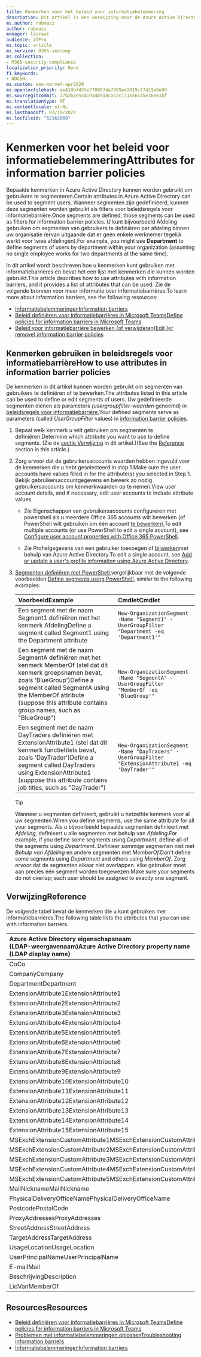 ```yaml
---
title: Kenmerken voor het beleid voor informatiebelemmering
description: Dit artikel is een verwijzing naar de Azure Active Directory kenmerken van gebruikersaccounts die u kunt gebruiken om segmenten voor informatiebarrière te definiëren.
ms.author: robmazz
author: robmazz
manager: laurawi
audience: ITPro
ms.topic: article
ms.service: O365-seccomp
ms.collection:
- M365-security-compliance
localization_priority: None
f1.keywords:
- NOCSH
ms.custom: seo-marvel-apr2020
ms.openlocfilehash: ee410bf455e770087da7999ad2019c17419a8e00
ms.sourcegitcommit: 27b2b2e5c41934b918cac2c171556c45e36661bf
ms.translationtype: MT
ms.contentlocale: nl-NL
ms.lasthandoff: 03/19/2021
ms.locfileid: "52162060"
---
```

# <a name="attributes-for-information-barrier-policies"></a><span data-ttu-id="3a5c0-103">Kenmerken voor het beleid voor informatiebelemmering</span><span class="sxs-lookup"><span data-stu-id="3a5c0-103">Attributes for information barrier policies</span></span>

<span data-ttu-id="3a5c0-104">Bepaalde kenmerken in Azure Active Directory kunnen worden gebruikt om gebruikers te segmenteren.</span><span class="sxs-lookup"><span data-stu-id="3a5c0-104">Certain attributes in Azure Active Directory can be used to segment users.</span></span> <span data-ttu-id="3a5c0-105">Wanneer segmenten zijn gedefinieerd, kunnen deze segmenten worden gebruikt als filters voor beleidsregels voor informatiebarrière.</span><span class="sxs-lookup"><span data-stu-id="3a5c0-105">Once segments are defined, those segments can be used as filters for information barrier policies.</span></span> <span data-ttu-id="3a5c0-106">U kunt bijvoorbeeld  Afdeling gebruiken om segmenten van gebruikers te definiëren per afdeling binnen uw organisatie (ervan uitgaande dat er geen enkele werknemer tegelijk werkt voor twee afdelingen).</span><span class="sxs-lookup"><span data-stu-id="3a5c0-106">For example, you might use **Department** to define segments of users by department within your organization (assuming no single employee works for two departments at the same time).</span></span>

<span data-ttu-id="3a5c0-107">In dit artikel wordt beschreven hoe u kenmerken kunt gebruiken met informatiebarrières en bevat het een lijst met kenmerken die kunnen worden gebruikt.</span><span class="sxs-lookup"><span data-stu-id="3a5c0-107">This article describes how to use attributes with information barriers, and it provides a list of attributes that can be used.</span></span> <span data-ttu-id="3a5c0-108">Zie de volgende bronnen voor meer informatie over informatiebarrières:</span><span class="sxs-lookup"><span data-stu-id="3a5c0-108">To learn more about information barriers, see the following resources:</span></span>

- [<span data-ttu-id="3a5c0-109">Informatiebelemmeringen</span><span class="sxs-lookup"><span data-stu-id="3a5c0-109">Information barriers</span></span>](information-barriers.md)
- [<span data-ttu-id="3a5c0-110">Beleid definiëren voor informatiebarrières in Microsoft Teams</span><span class="sxs-lookup"><span data-stu-id="3a5c0-110">Define policies for information barriers in Microsoft Teams</span></span>](information-barriers-policies.md)
- [<span data-ttu-id="3a5c0-111">Beleid voor informatiebarrière bewerken (of verwijderen)</span><span class="sxs-lookup"><span data-stu-id="3a5c0-111">Edit (or remove) information barrier policies</span></span>](information-barriers-edit-segments-policies.md)

## <a name="how-to-use-attributes-in-information-barrier-policies"></a><span data-ttu-id="3a5c0-112">Kenmerken gebruiken in beleidsregels voor informatiebarrière</span><span class="sxs-lookup"><span data-stu-id="3a5c0-112">How to use attributes in information barrier policies</span></span>

<span data-ttu-id="3a5c0-113">De kenmerken in dit artikel kunnen worden gebruikt om segmenten van gebruikers te definiëren of te bewerken.</span><span class="sxs-lookup"><span data-stu-id="3a5c0-113">The attributes listed in this article can be used to define or edit segments of users.</span></span> <span data-ttu-id="3a5c0-114">Uw gedefinieerde segmenten dienen als parameters *(usergroupfilter-waarden* genoemd) in [beleidsregels voor informatiebarrière.](information-barriers-policies.md)</span><span class="sxs-lookup"><span data-stu-id="3a5c0-114">Your defined segments serve as parameters (called *UserGroupFilter* values) in [information barrier policies](information-barriers-policies.md).</span></span>

1. <span data-ttu-id="3a5c0-115">Bepaal welk kenmerk u wilt gebruiken om segmenten te definiëren.</span><span class="sxs-lookup"><span data-stu-id="3a5c0-115">Determine which attribute you want to use to define segments.</span></span> <span data-ttu-id="3a5c0-116">(Zie de [sectie Verwijzing](#reference) in dit artikel.)</span><span class="sxs-lookup"><span data-stu-id="3a5c0-116">(See the [Reference](#reference) section in this article.)</span></span>

2. <span data-ttu-id="3a5c0-117">Zorg ervoor dat de gebruikersaccounts waarden hebben ingevuld voor de kenmerken die u hebt geselecteerd in stap 1.</span><span class="sxs-lookup"><span data-stu-id="3a5c0-117">Make sure the user accounts have values filled in for the attribute(s) you selected in Step 1.</span></span> <span data-ttu-id="3a5c0-118">Bekijk gebruikersaccountgegevens en bewerk zo nodig gebruikersaccounts om kenmerkwaarden op te nemen.</span><span class="sxs-lookup"><span data-stu-id="3a5c0-118">View user account details, and if necessary, edit user accounts to include attribute values.</span></span> 

    - <span data-ttu-id="3a5c0-119">Zie Eigenschappen van gebruikersaccounts configureren met powershell als u meerdere Office 365 accounts wilt bewerken (of PowerShell wilt gebruiken om één account [te bewerken).](../enterprise/configure-user-account-properties-with-microsoft-365-powershell.md)</span><span class="sxs-lookup"><span data-stu-id="3a5c0-119">To edit multiple accounts (or use PowerShell to edit a single account), see [Configure user account properties with Office 365 PowerShell](../enterprise/configure-user-account-properties-with-microsoft-365-powershell.md).</span></span>

    - <span data-ttu-id="3a5c0-120">Zie Profielgegevens van een gebruiker toevoegen of [bijwerken](/azure/active-directory/fundamentals/active-directory-users-profile-azure-portal)met behulp van Azure Active Directory.</span><span class="sxs-lookup"><span data-stu-id="3a5c0-120">To edit a single account, see [Add or update a user's profile information using Azure Active Directory](/azure/active-directory/fundamentals/active-directory-users-profile-azure-portal).</span></span>

3. <span data-ttu-id="3a5c0-121">[Segmenten definiëren met PowerShell,](information-barriers-policies.md#define-segments-using-powershell)vergelijkbaar met de volgende voorbeelden:</span><span class="sxs-lookup"><span data-stu-id="3a5c0-121">[Define segments using PowerShell](information-barriers-policies.md#define-segments-using-powershell), similar to the following examples:</span></span>

    |<span data-ttu-id="3a5c0-122">**Voorbeeld**</span><span class="sxs-lookup"><span data-stu-id="3a5c0-122">**Example**</span></span>|<span data-ttu-id="3a5c0-123">**Cmdlet**</span><span class="sxs-lookup"><span data-stu-id="3a5c0-123">**Cmdlet**</span></span>|
    |:----------|:---------|
    | <span data-ttu-id="3a5c0-124">Een segment met de naam Segment1 definiëren met het kenmerk Afdeling</span><span class="sxs-lookup"><span data-stu-id="3a5c0-124">Define a segment called Segment1 using the Department attribute</span></span> | `New-OrganizationSegment -Name "Segment1" -UserGroupFilter "Department -eq 'Department1'"` |
    | <span data-ttu-id="3a5c0-125">Een segment met de naam SegmentA definiëren met het kenmerk MemberOf (stel dat dit kenmerk groepsnamen bevat, zoals 'BlueGroup')</span><span class="sxs-lookup"><span data-stu-id="3a5c0-125">Define a segment called SegmentA using the MemberOf attribute (suppose this attribute contains group names, such as "BlueGroup")</span></span> | `New-OrganizationSegment -Name "SegmentA" -UserGroupFilter "MemberOf -eq 'BlueGroup'"` |
    | <span data-ttu-id="3a5c0-126">Een segment met de naam DayTraders definiëren met ExtensionAttribute1 (stel dat dit kenmerk functietitels bevat, zoals 'DayTrader')</span><span class="sxs-lookup"><span data-stu-id="3a5c0-126">Define a segment called DayTraders using ExtensionAttribute1 (suppose this attribute contains job titles, such as "DayTrader")</span></span> | `New-OrganizationSegment -Name "DayTraders" -UserGroupFilter "ExtensionAttribute1 -eq 'DayTrader'"` |

    > [!TIP]
    > <span data-ttu-id="3a5c0-127">Wanneer u segmenten definieert, gebruikt u hetzelfde kenmerk voor al uw segmenten.</span><span class="sxs-lookup"><span data-stu-id="3a5c0-127">When you define segments, use the same attribute for all your segments.</span></span> <span data-ttu-id="3a5c0-128">Als u bijvoorbeeld bepaalde segmenten definieert met *Afdeling,* definieert u alle segmenten met behulp van *Afdeling.*</span><span class="sxs-lookup"><span data-stu-id="3a5c0-128">For example, if you define some segments using *Department*, define all of the segments using *Department*.</span></span> <span data-ttu-id="3a5c0-129">Definieer sommige segmenten niet met *Behulp van Afdeling* en andere segmenten met *MemberOf.*</span><span class="sxs-lookup"><span data-stu-id="3a5c0-129">Don't define some segments using *Department* and others using *MemberOf*.</span></span> <span data-ttu-id="3a5c0-130">Zorg ervoor dat de segmenten elkaar niet overlappen. elke gebruiker moet aan precies één segment worden toegewezen.</span><span class="sxs-lookup"><span data-stu-id="3a5c0-130">Make sure your segments do not overlap; each user should be assigned to exactly one segment.</span></span>

## <a name="reference"></a><span data-ttu-id="3a5c0-131">Verwijzing</span><span class="sxs-lookup"><span data-stu-id="3a5c0-131">Reference</span></span>

<span data-ttu-id="3a5c0-132">De volgende tabel bevat de kenmerken die u kunt gebruiken met informatiebarrières.</span><span class="sxs-lookup"><span data-stu-id="3a5c0-132">The following table lists the attributes that you can use with information barriers.</span></span>

|<span data-ttu-id="3a5c0-133">**Azure Active Directory eigenschapsnaam <br/> (LDAP-weergavenaam)**</span><span class="sxs-lookup"><span data-stu-id="3a5c0-133">**Azure Active Directory property name<br/>(LDAP display name)**</span></span>|<span data-ttu-id="3a5c0-134">**Exchange eigenschapsnaam**</span><span class="sxs-lookup"><span data-stu-id="3a5c0-134">**Exchange property name**</span></span>|
|:---------------------------------------------------------------|:-------------------------|
| <span data-ttu-id="3a5c0-135">Co</span><span class="sxs-lookup"><span data-stu-id="3a5c0-135">Co</span></span> | <span data-ttu-id="3a5c0-136">Co</span><span class="sxs-lookup"><span data-stu-id="3a5c0-136">Co</span></span> |
| <span data-ttu-id="3a5c0-137">Company</span><span class="sxs-lookup"><span data-stu-id="3a5c0-137">Company</span></span> | <span data-ttu-id="3a5c0-138">Company</span><span class="sxs-lookup"><span data-stu-id="3a5c0-138">Company</span></span> |
| <span data-ttu-id="3a5c0-139">Department</span><span class="sxs-lookup"><span data-stu-id="3a5c0-139">Department</span></span> | <span data-ttu-id="3a5c0-140">Department</span><span class="sxs-lookup"><span data-stu-id="3a5c0-140">Department</span></span> |
| <span data-ttu-id="3a5c0-141">ExtensionAttribute1</span><span class="sxs-lookup"><span data-stu-id="3a5c0-141">ExtensionAttribute1</span></span> | <span data-ttu-id="3a5c0-142">CustomAttribute1</span><span class="sxs-lookup"><span data-stu-id="3a5c0-142">CustomAttribute1</span></span> |
| <span data-ttu-id="3a5c0-143">ExtensionAttribute2</span><span class="sxs-lookup"><span data-stu-id="3a5c0-143">ExtensionAttribute2</span></span> | <span data-ttu-id="3a5c0-144">CustomAttribute2</span><span class="sxs-lookup"><span data-stu-id="3a5c0-144">CustomAttribute2</span></span> |
| <span data-ttu-id="3a5c0-145">ExtensionAttribute3</span><span class="sxs-lookup"><span data-stu-id="3a5c0-145">ExtensionAttribute3</span></span> | <span data-ttu-id="3a5c0-146">CustomAttribute3</span><span class="sxs-lookup"><span data-stu-id="3a5c0-146">CustomAttribute3</span></span> |
| <span data-ttu-id="3a5c0-147">ExtensionAttribute4</span><span class="sxs-lookup"><span data-stu-id="3a5c0-147">ExtensionAttribute4</span></span> | <span data-ttu-id="3a5c0-148">CustomAttribute4</span><span class="sxs-lookup"><span data-stu-id="3a5c0-148">CustomAttribute4</span></span> |
| <span data-ttu-id="3a5c0-149">ExtensionAttribute5</span><span class="sxs-lookup"><span data-stu-id="3a5c0-149">ExtensionAttribute5</span></span> | <span data-ttu-id="3a5c0-150">CustomAttribute5</span><span class="sxs-lookup"><span data-stu-id="3a5c0-150">CustomAttribute5</span></span> |
| <span data-ttu-id="3a5c0-151">ExtensionAttribute6</span><span class="sxs-lookup"><span data-stu-id="3a5c0-151">ExtensionAttribute6</span></span> | <span data-ttu-id="3a5c0-152">CustomAttribute6</span><span class="sxs-lookup"><span data-stu-id="3a5c0-152">CustomAttribute6</span></span> |
| <span data-ttu-id="3a5c0-153">ExtensionAttribute7</span><span class="sxs-lookup"><span data-stu-id="3a5c0-153">ExtensionAttribute7</span></span> | <span data-ttu-id="3a5c0-154">CustomAttribute7</span><span class="sxs-lookup"><span data-stu-id="3a5c0-154">CustomAttribute7</span></span> |
| <span data-ttu-id="3a5c0-155">ExtensionAttribute8</span><span class="sxs-lookup"><span data-stu-id="3a5c0-155">ExtensionAttribute8</span></span> | <span data-ttu-id="3a5c0-156">CustomAttribute8</span><span class="sxs-lookup"><span data-stu-id="3a5c0-156">CustomAttribute8</span></span> |
| <span data-ttu-id="3a5c0-157">ExtensionAttribute9</span><span class="sxs-lookup"><span data-stu-id="3a5c0-157">ExtensionAttribute9</span></span> | <span data-ttu-id="3a5c0-158">CustomAttribute9</span><span class="sxs-lookup"><span data-stu-id="3a5c0-158">CustomAttribute9</span></span> |
| <span data-ttu-id="3a5c0-159">ExtensionAttribute10</span><span class="sxs-lookup"><span data-stu-id="3a5c0-159">ExtensionAttribute10</span></span> | <span data-ttu-id="3a5c0-160">CustomAttribute10</span><span class="sxs-lookup"><span data-stu-id="3a5c0-160">CustomAttribute10</span></span> |
| <span data-ttu-id="3a5c0-161">ExtensionAttribute11</span><span class="sxs-lookup"><span data-stu-id="3a5c0-161">ExtensionAttribute11</span></span> | <span data-ttu-id="3a5c0-162">CustomAttribute11</span><span class="sxs-lookup"><span data-stu-id="3a5c0-162">CustomAttribute11</span></span> |
| <span data-ttu-id="3a5c0-163">ExtensionAttribute12</span><span class="sxs-lookup"><span data-stu-id="3a5c0-163">ExtensionAttribute12</span></span> | <span data-ttu-id="3a5c0-164">CustomAttribute12</span><span class="sxs-lookup"><span data-stu-id="3a5c0-164">CustomAttribute12</span></span> |
| <span data-ttu-id="3a5c0-165">ExtensionAttribute13</span><span class="sxs-lookup"><span data-stu-id="3a5c0-165">ExtensionAttribute13</span></span> | <span data-ttu-id="3a5c0-166">CustomAttribute13</span><span class="sxs-lookup"><span data-stu-id="3a5c0-166">CustomAttribute13</span></span> |
| <span data-ttu-id="3a5c0-167">ExtensionAttribute14</span><span class="sxs-lookup"><span data-stu-id="3a5c0-167">ExtensionAttribute14</span></span> | <span data-ttu-id="3a5c0-168">CustomAttribute14</span><span class="sxs-lookup"><span data-stu-id="3a5c0-168">CustomAttribute14</span></span> |
| <span data-ttu-id="3a5c0-169">ExtensionAttribute15</span><span class="sxs-lookup"><span data-stu-id="3a5c0-169">ExtensionAttribute15</span></span> | <span data-ttu-id="3a5c0-170">CustomAttribute15</span><span class="sxs-lookup"><span data-stu-id="3a5c0-170">CustomAttribute15</span></span> |
| <span data-ttu-id="3a5c0-171">MSExchExtensionCustomAttribute1</span><span class="sxs-lookup"><span data-stu-id="3a5c0-171">MSExchExtensionCustomAttribute1</span></span> | <span data-ttu-id="3a5c0-172">ExtensionCustomAttribute1</span><span class="sxs-lookup"><span data-stu-id="3a5c0-172">ExtensionCustomAttribute1</span></span> |
| <span data-ttu-id="3a5c0-173">MSExchExtensionCustomAttribute2</span><span class="sxs-lookup"><span data-stu-id="3a5c0-173">MSExchExtensionCustomAttribute2</span></span> | <span data-ttu-id="3a5c0-174">ExtensionCustomAttribute2</span><span class="sxs-lookup"><span data-stu-id="3a5c0-174">ExtensionCustomAttribute2</span></span> |
| <span data-ttu-id="3a5c0-175">MSExchExtensionCustomAttribute3</span><span class="sxs-lookup"><span data-stu-id="3a5c0-175">MSExchExtensionCustomAttribute3</span></span> | <span data-ttu-id="3a5c0-176">ExtensionCustomAttribute3</span><span class="sxs-lookup"><span data-stu-id="3a5c0-176">ExtensionCustomAttribute3</span></span> |
| <span data-ttu-id="3a5c0-177">MSExchExtensionCustomAttribute4</span><span class="sxs-lookup"><span data-stu-id="3a5c0-177">MSExchExtensionCustomAttribute4</span></span> | <span data-ttu-id="3a5c0-178">ExtensionCustomAttribute4</span><span class="sxs-lookup"><span data-stu-id="3a5c0-178">ExtensionCustomAttribute4</span></span> |
| <span data-ttu-id="3a5c0-179">MSExchExtensionCustomAttribute5</span><span class="sxs-lookup"><span data-stu-id="3a5c0-179">MSExchExtensionCustomAttribute5</span></span> | <span data-ttu-id="3a5c0-180">ExtensionCustomAttribute5</span><span class="sxs-lookup"><span data-stu-id="3a5c0-180">ExtensionCustomAttribute5</span></span> |
| <span data-ttu-id="3a5c0-181">MailNickname</span><span class="sxs-lookup"><span data-stu-id="3a5c0-181">MailNickname</span></span> | <span data-ttu-id="3a5c0-182">Alias</span><span class="sxs-lookup"><span data-stu-id="3a5c0-182">Alias</span></span> |
| <span data-ttu-id="3a5c0-183">PhysicalDeliveryOfficeName</span><span class="sxs-lookup"><span data-stu-id="3a5c0-183">PhysicalDeliveryOfficeName</span></span> | <span data-ttu-id="3a5c0-184">Office</span><span class="sxs-lookup"><span data-stu-id="3a5c0-184">Office</span></span> |
| <span data-ttu-id="3a5c0-185">Postcode</span><span class="sxs-lookup"><span data-stu-id="3a5c0-185">PostalCode</span></span> | <span data-ttu-id="3a5c0-186">Postcode</span><span class="sxs-lookup"><span data-stu-id="3a5c0-186">PostalCode</span></span> |
| <span data-ttu-id="3a5c0-187">ProxyAddresses</span><span class="sxs-lookup"><span data-stu-id="3a5c0-187">ProxyAddresses</span></span> | <span data-ttu-id="3a5c0-188">EmailAddresses</span><span class="sxs-lookup"><span data-stu-id="3a5c0-188">EmailAddresses</span></span> |
| <span data-ttu-id="3a5c0-189">StreetAddress</span><span class="sxs-lookup"><span data-stu-id="3a5c0-189">StreetAddress</span></span> | <span data-ttu-id="3a5c0-190">StreetAddress</span><span class="sxs-lookup"><span data-stu-id="3a5c0-190">StreetAddress</span></span> |
| <span data-ttu-id="3a5c0-191">TargetAddress</span><span class="sxs-lookup"><span data-stu-id="3a5c0-191">TargetAddress</span></span> | <span data-ttu-id="3a5c0-192">ExternalEmailAddress</span><span class="sxs-lookup"><span data-stu-id="3a5c0-192">ExternalEmailAddress</span></span> |
| <span data-ttu-id="3a5c0-193">UsageLocation</span><span class="sxs-lookup"><span data-stu-id="3a5c0-193">UsageLocation</span></span> | <span data-ttu-id="3a5c0-194">UsageLocation</span><span class="sxs-lookup"><span data-stu-id="3a5c0-194">UsageLocation</span></span> |
| <span data-ttu-id="3a5c0-195">UserPrincipalName</span><span class="sxs-lookup"><span data-stu-id="3a5c0-195">UserPrincipalName</span></span> | <span data-ttu-id="3a5c0-196">UserPrincipalName</span><span class="sxs-lookup"><span data-stu-id="3a5c0-196">UserPrincipalName</span></span> |
| <span data-ttu-id="3a5c0-197">E-mail</span><span class="sxs-lookup"><span data-stu-id="3a5c0-197">Mail</span></span> | <span data-ttu-id="3a5c0-198">WindowsEmailAddress</span><span class="sxs-lookup"><span data-stu-id="3a5c0-198">WindowsEmailAddress</span></span> |
| <span data-ttu-id="3a5c0-199">Beschrijving</span><span class="sxs-lookup"><span data-stu-id="3a5c0-199">Description</span></span> | <span data-ttu-id="3a5c0-200">Beschrijving</span><span class="sxs-lookup"><span data-stu-id="3a5c0-200">Description</span></span> |
| <span data-ttu-id="3a5c0-201">LidVan</span><span class="sxs-lookup"><span data-stu-id="3a5c0-201">MemberOf</span></span> | <span data-ttu-id="3a5c0-202">MemberOfGroup</span><span class="sxs-lookup"><span data-stu-id="3a5c0-202">MemberOfGroup</span></span> |

## <a name="resources"></a><span data-ttu-id="3a5c0-203">Resources</span><span class="sxs-lookup"><span data-stu-id="3a5c0-203">Resources</span></span>

- [<span data-ttu-id="3a5c0-204">Beleid definiëren voor informatiebarrières in Microsoft Teams</span><span class="sxs-lookup"><span data-stu-id="3a5c0-204">Define policies for information barriers in Microsoft Teams</span></span>](information-barriers-policies.md)
- [<span data-ttu-id="3a5c0-205">Problemen met informatiebelemmeringen oplossen</span><span class="sxs-lookup"><span data-stu-id="3a5c0-205">Troubleshooting information barriers</span></span>](information-barriers-troubleshooting.md)
- [<span data-ttu-id="3a5c0-206">Informatiebelemmeringen</span><span class="sxs-lookup"><span data-stu-id="3a5c0-206">Information barriers</span></span>](information-barriers.md)